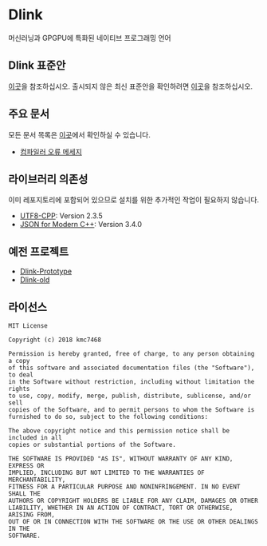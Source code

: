 # Dlink
머신러닝과 GPGPU에 특화된 네이티브 프로그래밍 언어

## Dlink 표준안
[이곳](https://dlinklang.github.io/standard/)을 참조하십시오. 출시되지 않은 최신 표준안을 확인하려면 [이곳](https://github.com/DlinkLang/Dlink-Standard)을 참조하십시오.

## 주요 문서
모든 문서 목록은 [이곳](https://github.com/DlinkLang/Dlink/wiki)에서 확인하실 수 있습니다.
- [컴파일러 오류 메세지](https://github.com/DlinkLang/Dlink/wiki/%EC%BB%B4%ED%8C%8C%EC%9D%BC%EB%9F%AC-%EC%98%A4%EB%A5%98-%EB%A9%94%EC%84%B8%EC%A7%80)

## 라이브러리 의존성
이미 레포지토리에 포함되어 있으므로 설치를 위한 추가적인 작업이 필요하지 않습니다.
- [UTF8-CPP](https://github.com/nemtrif/utfcpp): Version 2.3.5
- [JSON for Modern C++](https://github.com/nlohmann/json): Version 3.4.0

## 예전 프로젝트
- [Dlink-Prototype](https://github.com/DlinkLang/Dlink-Prototype)
- [Dlink-old](https://github.com/kmc7468/Dlink-old)

## 라이선스
```
MIT License

Copyright (c) 2018 kmc7468

Permission is hereby granted, free of charge, to any person obtaining a copy
of this software and associated documentation files (the "Software"), to deal
in the Software without restriction, including without limitation the rights
to use, copy, modify, merge, publish, distribute, sublicense, and/or sell
copies of the Software, and to permit persons to whom the Software is
furnished to do so, subject to the following conditions:

The above copyright notice and this permission notice shall be included in all
copies or substantial portions of the Software.

THE SOFTWARE IS PROVIDED "AS IS", WITHOUT WARRANTY OF ANY KIND, EXPRESS OR
IMPLIED, INCLUDING BUT NOT LIMITED TO THE WARRANTIES OF MERCHANTABILITY,
FITNESS FOR A PARTICULAR PURPOSE AND NONINFRINGEMENT. IN NO EVENT SHALL THE
AUTHORS OR COPYRIGHT HOLDERS BE LIABLE FOR ANY CLAIM, DAMAGES OR OTHER
LIABILITY, WHETHER IN AN ACTION OF CONTRACT, TORT OR OTHERWISE, ARISING FROM,
OUT OF OR IN CONNECTION WITH THE SOFTWARE OR THE USE OR OTHER DEALINGS IN THE
SOFTWARE.
```